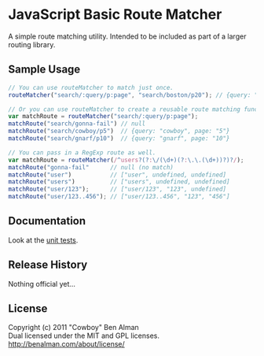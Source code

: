 # JavaScript Basic Route Matcher
A simple route matching utility. Intended to be included as part of a larger routing library.

## Sample Usage
```javascript
// You can use routeMatcher to match just once.
routeMatcher("search/:query/p:page", "search/boston/p20"); // {query: "boston", page: "20"}

// Or you can use routeMatcher to create a reusable route matching function.
var matchRoute = routeMatcher("search/:query/p:page");
matchRoute("search/gonna-fail") // null
matchRoute("search/cowboy/p5")  // {query: "cowboy", page: "5"}
matchRoute("search/gnarf/p10")  // {query: "gnarf", page: "10"}

// You can pass in a RegExp route as well.
var matchRoute = routeMatcher(/^users?(?:\/(\d+)(?:\.\.(\d+))?)?/);
matchRoute("gonna-fail"      // null (no match)
matchRoute("user")           // ["user", undefined, undefined]
matchRoute("users")          // ["users", undefined, undefined]
matchRoute("user/123");      // ["user/123", "123", undefined]
matchRoute("user/123..456"); // ["user/123..456", "123", "456"]
```

## Documentation
Look at the [unit tests](unit/ba-routematcher.js).

## Release History
Nothing official yet...

## License
Copyright (c) 2011 "Cowboy" Ben Alman  
Dual licensed under the MIT and GPL licenses.  
<http://benalman.com/about/license/>
